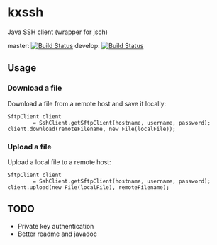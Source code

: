 # kxssh
Java SSH client (wrapper for jsch)

master: [![Build Status](https://travis-ci.org/kemitix/kxssh.svg?branch=master)](https://travis-ci.org/kemitix/kxssh)
develop: [![Build Status](https://travis-ci.org/kemitix/kxssh.svg?branch=develop)](https://travis-ci.org/kemitix/kxssh)

## Usage

### Download a file

Download a file from a remote host and save it locally:

    SftpClient client
            = SshClient.getSftpClient(hostname, username, password);
    client.download(remoteFilename, new File(localFile));

### Upload a file

Upload a local file to a remote host:

    SftpClient client
            = SshClient.getSftpClient(hostname, username, password);
    client.upload(new File(localFile), remoteFilename);

## TODO

* Private key authentication
* Better readme and javadoc
